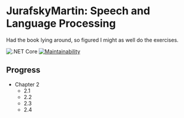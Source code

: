 # JurafskyMartin: Speech and Language Processing
Had the book lying around, so figured I might as well do the exercises.

![.NET Core](https://github.com/cronin101/JurafskyMartin/workflows/.NET%20Core/badge.svg)
[![Maintainability](https://api.codeclimate.com/v1/badges/cf36d1c30ded353a0676/maintainability)](https://codeclimate.com/github/cronin101/JurafskyMartin/maintainability)

## Progress
* Chapter 2
  * 2.1
  * 2.2
  * 2.3
  * 2.4
